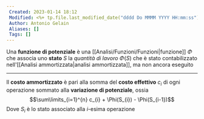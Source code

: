 ```yaml
---
 Created: 2023-01-14 18:12
 Modified: <%+ tp.file.last_modified_date("dddd Do MMMM YYYY HH:mm:ss") %>
 Author: Antonio Gelain
 Aliases: []
 Tags: []
---
```


Una **funzione di potenziale** è una [[Analisi/Funzioni/Funzioni|funzione]] $\Phi$ che associa uno **stato** $S$ la *quantità di lavoro* $\Phi(S)$ che è stato contabilizzato nell'[[Analisi ammortizzata|analisi ammortizzata]], ma non ancora eseguito

---

Il **costo ammortizzato** è pari alla somma del **costo effettivo** $c_i$ di ogni operazione sommato alla **variazione di potenziale**, ossia $$\sum\limits_{i=1}^{n} c_{i} + \Phi(S_{i}) - \Phi(S_{i-1})$$
Dove $S_{i}$ è lo stato associato alla $i$-esima operazione